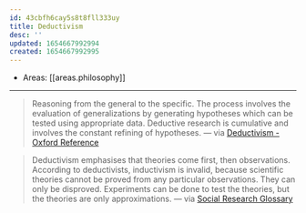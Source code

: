 ```yaml
---
id: 43cbfh6cay5s8t8fll333uy
title: Deductivism
desc: ''
updated: 1654667992994
created: 1654667992995
---
```


- Areas: [[areas.philosophy]]

---

> Reasoning from the general to the specific. The process involves the evaluation of generalizations by generating hypotheses which can be tested using appropriate data. Deductive research is cumulative and involves the constant refining of hypotheses. — via [Deductivism - Oxford Reference](https://www.oxfordreference.com/view/10.1093/oi/authority.20110803095706313)

> Deductivism emphasises that theories come first, then observations. According to deductivists, inductivism is invalid, because scientific theories cannot be proved from any particular observations. They can only be disproved. Experiments can be done to test the theories, but the theories are only approximations. — via [Social Research Glossary](https://www.qualityresearchinternational.com/socialresearch/deductivism.htm)
